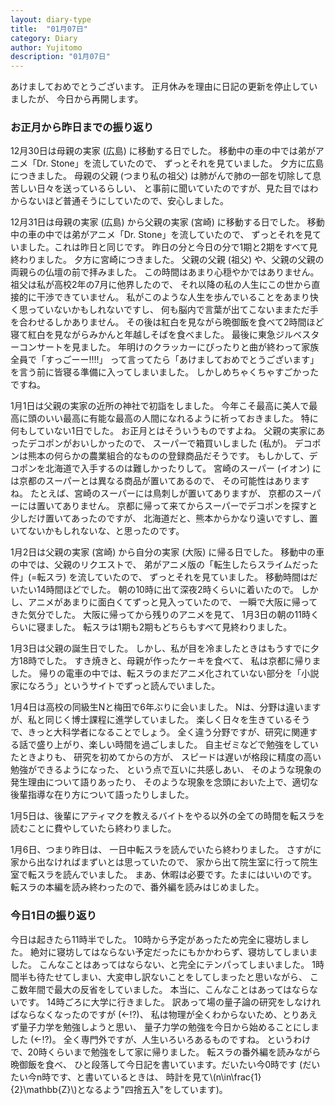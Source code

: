 ```yaml
---
layout: diary-type
title:  "01月07日"
category: Diary
author: Yujitomo
description: "01月07日"
---
```


あけましておめでとうございます。
正月休みを理由に日記の更新を停止していましたが、
今日から再開します。


### お正月から昨日までの振り返り

12月30日は母親の実家 (広島) に移動する日でした。
移動中の車の中では弟がアニメ「Dr. Stone」を流していたので、
ずっとそれを見ていました。
夕方に広島につきました。
母親の父親 (つまり私の祖父) は肺がんで肺の一部を切除して息苦しい日々を送っているらしい、
と事前に聞いていたのですが、見た目ではわからないほど普通そうにしていたので、安心しました。

12月31日は母親の実家 (広島) から父親の実家 (宮崎) に移動する日でした。
移動中の車の中では弟がアニメ「Dr. Stone」を流していたので、
ずっとそれを見ていました。これは昨日と同じです。
昨日の分と今日の分で1期と2期をすべて見終わりました。
夕方に宮崎につきました。
父親の父親 (祖父) や、父親の父親の両親らの仏壇の前で拝みました。
この時間はあまり心穏やかではありません。
祖父は私が高校2年の7月に他界したので、
それ以降の私の人生にこの世から直接的に干渉できていません。
私がこのような人生を歩んでいることをあまり快く思っていないかもしれないですし、
何も脳内で言葉が出てこないままただ手を合わせるしかありません。
その後は紅白を見ながら晩御飯を食べて2時間ほど寝て紅白を見ながらみかんと年越しそばを食べました。
最後に東急ジルベスターコンサートを見ました。
年明けのクラッカーにぴったりと曲が終わって家族全員で「すっごーー!!!!」
って言ってたら「あけましておめでとうございます」を言う前に皆寝る準備に入ってしまいました。
しかしめちゃくちゃすごかったですね。

1月1日は父親の実家の近所の神社で初詣をしました。
今年こそ最高に美人で最高に頭のいい最高に有能な最高の人間になれるように祈っておきました。
特に何もしていない1日でした。
お正月とはそういうものですよね。
父親の実家にあったデコポンがおいしかったので、
スーパーで箱買いしました (私が)。
デコポンは熊本の何らかの農業組合的なものの登録商品だそうです。
もしかして、デコポンを北海道で入手するのは難しかったりして。
宮崎のスーパー (イオン) には京都のスーパーとは異なる商品が置いてあるので、
その可能性はありますね。
たとえば、宮崎のスーパーには鳥刺しが置いてありますが、
京都のスーパーには置いてありません。
京都に帰って来てからスーパーでデコポンを探すと少しだけ置いてあったのですが、
北海道だと、熊本からかなり遠いですし、置いてないかもしれないな、と思ったのです。

1月2日は父親の実家 (宮崎) から自分の実家 (大阪) に帰る日でした。
移動中の車の中では、父親のリクエストで、
弟がアニメ版の「転生したらスライムだった件」(=転スラ) を流していたので、
ずっとそれを見ていました。
移動時間はだいたい14時間ほどでした。
朝の10時に出て深夜2時くらいに着いたので。
しかし、アニメがあまりに面白くてずっと見入っていたので、
一瞬で大阪に帰ってきた気分でした。
大阪に帰ってから残りのアニメを見て、
1月3日の朝の11時くらいに寝ました。
転スラは1期も2期もどちらもすべて見終わりました。

1月3日は父親の誕生日でした。
しかし、私が目を冷ましたときはもうすでに夕方18時でした。
すき焼きと、母親が作ったケーキを食べて、
私は京都に帰りました。
帰りの電車の中では、転スラのまだアニメ化されていない部分を「小説家になろう」というサイトでずっと読んでいました。

1月4日は高校の同級生Nと梅田で6年ぶりに会いました。
Nは、分野は違いますが、私と同じく博士課程に進学していました。
楽しく日々を生きているそうで、きっと大科学者になることでしょう。
全く違う分野ですが、研究に関連する話で盛り上がり、楽しい時間を過ごしました。
自主ゼミなどで勉強をしていたときよりも、
研究を初めてからの方が、
スピードは遅いが格段に精度の高い勉強ができるようになった、
という点で互いに共感しあい、
そのような現象の発生理由について語りあったり、
そのような現象を念頭においた上で、適切な後輩指導な在り方について語ったりしました。

1月5日は、後輩にアティマクを教えるバイトをやる以外の全ての時間を転スラを読むことに費やしていたら終わりました。

1月6日、つまり昨日は、
一日中転スラを読んでいたら終わりました。
さすがに家から出なければまずいとは思っていたので、
家から出て院生室に行って院生室で転スラを読んでいました。
まあ、休暇は必要です。たまにはいいのです。
転スラの本編を読み終わったので、番外編を読みはじめました。


### 今日1日の振り返り

今日は起きたら11時半でした。
10時から予定があったため完全に寝坊しました。
絶対に寝坊してはならない予定だったにもかかわらず、寝坊してしまいました。
こんなことはあってはならない、と完全にテンパってしまいました。
1時間半も待たせてしまい、大変申し訳ないことをしてしまったと思いながら、
ここ数年間で最大の反省をしていました。
本当に、こんなことはあってはならないです。
14時ごろに大学に行きました。
訳あって場の量子論の研究をしなければならなくなったのですが (←!?)、
私は物理が全くわからないため、とりあえず量子力学を勉強しようと思い、
量子力学の勉強を今日から始めることにしました (←!?)。
全く専門外ですが、人生いろいろあるものですね。
というわけで、20時くらいまで勉強をして家に帰りました。
転スラの番外編を読みながら晩御飯を食べ、
ひと段落して今日記を書いています。だいたい今0時です
(だいたい今n時です、と書いているときは、
時計を見て\\(n\\in\\frac{1}{2}\\mathbb{Z}\\)となるよう"四捨五入"をしています)。
